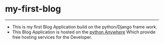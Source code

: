 # my-first-blog
---------------
 - This is my first Blog Application build on the python/Django frame work.
 - This Blog Application is hosted on the <a href="https://www.pythonanywhere.com/">python Anywhere</a> Which provide free         hosting services for the Developer.
